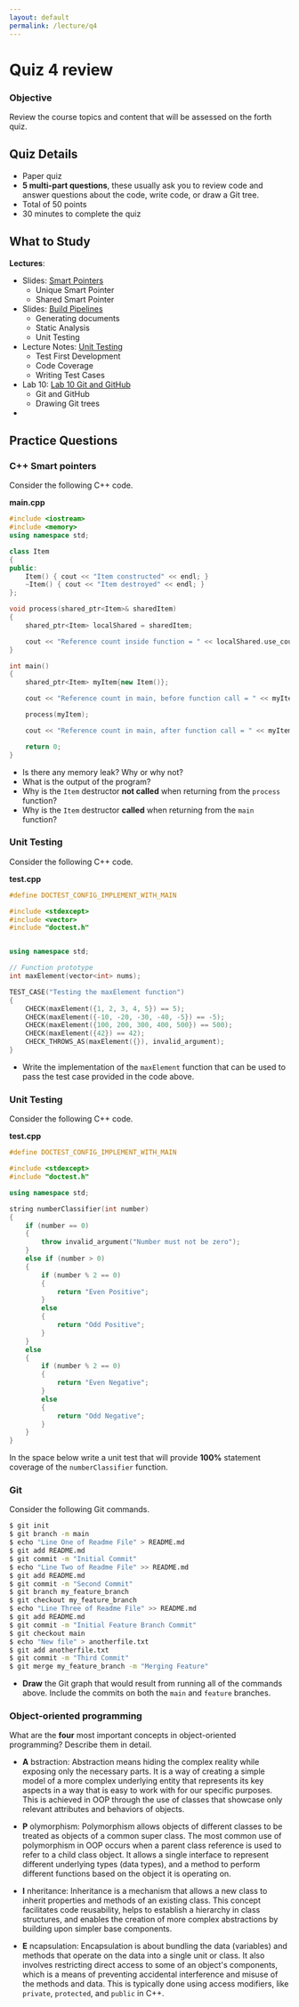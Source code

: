 ```yaml
---
layout: default
permalink: /lecture/q4
---
```


# Quiz 4 review 

### Objective

Review the course topics and content that will be assessed on the forth quiz.

## Quiz Details
* Paper quiz
* __5 multi-part questions__, these usually ask you to review code and answer questions about the code, write code, or draw a Git tree.
* Total of 50 points
* 30 minutes to complete the quiz

## What to Study
   
__Lectures__:
* Slides: [Smart Pointers](lectures/22-Smart-Pointers.pdf) 
    - Unique Smart Pointer
    - Shared Smart Pointer
* Slides: [Build Pipelines](lectures/23-Build-Pipelines.pdf) 
    - Generating documents
    - Static Analysis
    - Unit Testing
* Lecture Notes: [Unit Testing](notes/UnitTesting.md)
    - Test First Development
    - Code Coverage
    - Writing Test Cases
* Lab 10: [Lab 10 Git and GitHub](https://cmsc240-s24.github.io/lab/10)
    - Git and GitHub
    - Drawing Git trees
* 

## Practice Questions <a class="anchor" id="practice"></a>

### C++ Smart pointers

Consider the following C++ code.

__main.cpp__
```c++
#include <iostream>
#include <memory>
using namespace std;

class Item 
{
public:
    Item() { cout << "Item constructed" << endl; }
    ~Item() { cout << "Item destroyed" << endl; }
};

void process(shared_ptr<Item>& sharedItem) 
{
    shared_ptr<Item> localShared = sharedItem;

    cout << "Reference count inside function = " << localShared.use_count() << endl;
}

int main() 
{
    shared_ptr<Item> myItem{new Item()};

    cout << "Reference count in main, before function call = " << myItem.use_count() << endl;

    process(myItem);

    cout << "Reference count in main, after function call = " << myItem.use_count() << endl;

    return 0;
}
```

* Is there any memory leak? Why or why not?
* What is the output of the program?
* Why is the `Item` destructor __not called__ when returning from the `process` function? 
* Why is the `Item` destructor __called__ when returning from the `main` function? 

### Unit Testing 

Consider the following C++ code.

__test.cpp__
```c++
#define DOCTEST_CONFIG_IMPLEMENT_WITH_MAIN

#include <stdexcept>
#include <vector>
#include "doctest.h"


using namespace std;

// Function prototype
int maxElement(vector<int> nums); 

TEST_CASE("Testing the maxElement function") 
{
    CHECK(maxElement({1, 2, 3, 4, 5}) == 5);
    CHECK(maxElement({-10, -20, -30, -40, -5}) == -5);
    CHECK(maxElement({100, 200, 300, 400, 500}) == 500);
    CHECK(maxElement({42}) == 42);
    CHECK_THROWS_AS(maxElement({}), invalid_argument);
}
```

* Write the implementation of the `maxElement` function that can be used to pass the test case provided in the code above.  


### Unit Testing

Consider the following C++ code.

__test.cpp__
```c++
#define DOCTEST_CONFIG_IMPLEMENT_WITH_MAIN

#include <stdexcept>
#include "doctest.h"

using namespace std;

string numberClassifier(int number) 
{
    if (number == 0) 
    {
        throw invalid_argument("Number must not be zero");
    } 
    else if (number > 0) 
    {
        if (number % 2 == 0) 
        {
            return "Even Positive";
        } 
        else 
        {
            return "Odd Positive";
        }
    } 
    else 
    { 
        if (number % 2 == 0) 
        {
            return "Even Negative";
        } 
        else 
        {
            return "Odd Negative";
        }
    }
}
```

In the space below write a unit test that will provide __100%__ statement coverage of the `numberClassifier` function. 


### Git

Consider the following Git commands.

```bash
$ git init
$ git branch -m main
$ echo "Line One of Readme File" > README.md 
$ git add README.md
$ git commit -m "Initial Commit"
$ echo "Line Two of Readme File" >> README.md 
$ git add README.md
$ git commit -m "Second Commit"
$ git branch my_feature_branch
$ git checkout my_feature_branch
$ echo "Line Three of Readme File" >> README.md
$ git add README.md
$ git commit -m "Initial Feature Branch Commit"
$ git checkout main
$ echo "New file" > anotherfile.txt
$ git add anotherfile.txt
$ git commit -m "Third Commit"
$ git merge my_feature_branch -m "Merging Feature"
```

* __Draw__ the Git graph that would result from running all of the commands above. Include the commits on both the `main` and `feature` branches.




### Object-oriented programming

What are the __four__ most important concepts in object-oriented programming?  Describe them in detail. 
    
* __A__ bstraction: Abstraction means hiding the complex reality while exposing only the necessary parts. It is a way of creating a simple model of a more complex underlying entity that represents its key aspects in a way that is easy to work with for our specific purposes. This is achieved in OOP through the use of classes that showcase only relevant attributes and behaviors of objects.

* __P__ olymorphism: Polymorphism allows objects of different classes to be treated as objects of a common super class. The most common use of polymorphism in OOP occurs when a parent class reference is used to refer to a child class object. It allows a single interface to represent different underlying types (data types), and a method to perform different functions based on the object it is operating on.

* __I__ nheritance: Inheritance is a mechanism that allows a new class to inherit properties and methods of an existing class. This concept facilitates code reusability, helps to establish a hierarchy in class structures, and enables the creation of more complex abstractions by building upon simpler base components.    

* __E__ ncapsulation: Encapsulation is about bundling the data (variables) and methods that operate on the data into a single unit or class. It also involves restricting direct access to some of an object's components, which is a means of preventing accidental interference and misuse of the methods and data. This is typically done using access modifiers, like `private`, `protected`, and `public` in C++.

